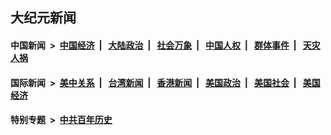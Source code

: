 ## 大纪元新闻

#### 中国新闻 &nbsp;>&nbsp; [中国经济](indexes/ncid283/README.md?01311245) &nbsp;| &nbsp; [大陆政治](indexes/ncid277/README.md?01311245) &nbsp;| &nbsp; [社会万象](indexes/ncid282/README.md?01311245) &nbsp;| &nbsp; [中国人权](indexes/ncid278/README.md?01311245) &nbsp;| &nbsp; [群体事件](indexes/ncid279/README.md?01311245) &nbsp;| &nbsp; [天灾人祸](indexes/ncid280/README.md?01311245)

#### 国际新闻 &nbsp;>&nbsp; [美中关系](indexes/nf1412576/README.md?01311245) &nbsp;| &nbsp; [台湾新闻](indexes/ncid1349361/README.md?01311245) &nbsp;| &nbsp; [香港新闻](indexes/ncid1349362/README.md?01311245) &nbsp;| &nbsp; [美国政治](indexes/ncid1078159/README.md?01311245) &nbsp;| &nbsp; [美国社会](indexes/ncid1078160/README.md?01311245) &nbsp;| &nbsp; [美国经济](indexes/ncid1078158/README.md?01311245)

#### 特别专题 &nbsp;>&nbsp; [中共百年历史](https://github.com/epoch-news/epoch-special/blob/master/README.md?01311245)  
